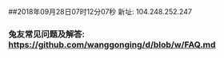 ##2018年09月28日07时12分07秒 新址: 104.248.252.247
### 兔友常见问题及解答: https://github.com/wanggonging/d/blob/w/FAQ.md
